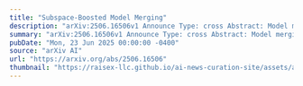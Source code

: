 ```yaml
---
title: "Subspace-Boosted Model Merging"
description: "arXiv:2506.16506v1 Announce Type: cross Abstract: Model merging enables the combination of multiple specialized expert models into a single model capable of performing multiple tasks. However, the benefits of merging an increasing amount of specialized experts generally lead to diminishing returns and reduced overall performance gains. In this work, we offer an explanation and analysis from a task arithmetic perspective; revealing that as the merging process (across numerous existing merging methods) continues for more and more experts, the associated task vector space experiences rank collapse. To mitigate this issue, we introduce Subspace Boosting, which operates on the singular value decomposed task vector space and maintains task vector ranks. Subspace Boosting raises merging efficacy for up to 20 expert models by large margins of more than 10% when evaluated on vision benchmarks. Moreover, we propose employing Higher-Order Generalized Singular Value Decomposition to further quantify task similarity, offering a new interpretable perspective on model merging."
summary: "arXiv:2506.16506v1 Announce Type: cross Abstract: Model merging enables the combination of multiple specialized expert models into a single model capable of performing multiple tasks. However, the benefits of merging an increasing amount of specialized experts generally lead to diminishing returns and reduced overall performance gains. In this work, we offer an explanation and analysis from a task arithmetic perspective; revealing that as the merging process (across numerous existing merging methods) continues for more and more experts, the associated task vector space experiences rank collapse. To mitigate this issue, we introduce Subspace Boosting, which operates on the singular value decomposed task vector space and maintains task vector ranks. Subspace Boosting raises merging efficacy for up to 20 expert models by large margins of more than 10% when evaluated on vision benchmarks. Moreover, we propose employing Higher-Order Generalized Singular Value Decomposition to further quantify task similarity, offering a new interpretable perspective on model merging."
pubDate: "Mon, 23 Jun 2025 00:00:00 -0400"
source: "arXiv AI"
url: "https://arxiv.org/abs/2506.16506"
thumbnail: "https://raisex-llc.github.io/ai-news-curation-site/assets/arxiv.png"
---
```


